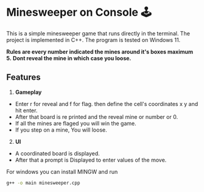 Minesweeper on Console 🕹️
===============


This is a simple minesweeper game that runs directly in the terminal. The project is implemented in C++.
The program is tested on Windows 11.

**Rules are every number indicated the mines around it's boxes maximum 5.**
**Dont reveal the mine in which case you loose.**

Features
--------
1. **Gameplay**
- Enter r for reveal and f for flag. then define the cell's coordinates x y and hit enter.
- After that board is re printed and the reveal mine or number or 0.
- If all the mines are flaged you will win the game.
- If you step on a mine, You will loose.

2. **UI**
- A coordinated board is displayed.
- After that a prompt is Displayed to enter values of the move.

For windows you can install MINGW
and run
```bash
g++ -o main minesweeper.cpp
